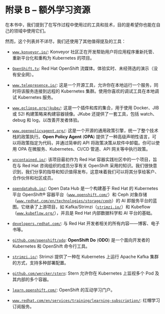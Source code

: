 # 附录 B – 额外学习资源

在本书中，我们提到了在写作过程中使用过的工具和技术，目的是希望你也能在自己的领域中使用它们。

然而，这个列表并不详尽，我们还使用了其他值得提及的工具：

+   [`www.konveyor.io/`](https://www.konveyor.io/): Konveyor 社区正在开发帮助用户将应用程序重新托管、重新平台化和重构为 Kubernetes 的项目。

+   [`OpenShift.tv`](https://OpenShift.tv): Red Hat OpenShift 流媒体。体验实时、未经筛选的演示（没有安全网）。

+   [`www.telepresence.io/`](https://www.telepresence.io/): 这是一个开源工具，允许你在本地运行一个服务，同时将该服务连接到远程的 Kubernetes 集群。使用你喜欢的调试工具在本地调试 Kubernetes 服务。

+   [`www.eclipse.org/jkube/`](https://www.eclipse.org/jkube/): 这是一个插件和库的集合，用于使用 Docker、JIB 或 S2I 构建策略来构建容器镜像。JKube 还提供了一套工具，包括 watch、debug 和 log，以改善开发者体验。

+   [`www.openpolicyagent.org/`](https://www.openpolicyagent.org/): 这是一个开源的通用政策引擎，统一了整个技术栈的政策执行。**Open Policy Agent** (**OPA**) 提供了一种高级声明性语言，可以将政策指定为代码，并通过简单的 API 将政策决策从软件中卸载。你可以使用 OPA 在微服务、Kubernetes、CI/CD 管道、API 网关等中执行政策。

+   [`uncontained.io/`](http://uncontained.io/): 该项目最初作为 Red Hat 容器实践社区中的一个项目，旨在与 Red Hat 咨询组织的成员分享有关 OpenShift 采用的知识。我们很快意识到，我们分享的指导和知识值得发布，这意味着我们可以将其分享给客户、合作伙伴和社区成员。

+   [`opendatahub.io/`](https://opendatahub.io/): Open Data Hub 是一个构建基于 Red Hat 的 Kubernetes 平台 OpenShift® 容器平台（[`www.openshift.com/`](https://www.openshift.com/)）和 Ceph 对象存储（[`www.redhat.com/en/technologies/storage/ceph`](https://www.redhat.com/en/technologies/storage/ceph)）的 AI 即服务平台的蓝图。它继承了上游项目，如 Kafka/Strimzi（[`strimzi.io/`](https://strimzi.io/)）和 Kubeflow（[`www.kubeflow.org/`](https://www.kubeflow.org/)），并且是 Red Hat 内部数据科学和 AI 平台的基础。

+   [`developers.redhat.com/`](https://developers.redhat.com/): 与 Red Hat 开发者相关的所有内容——博客、电子书等。

+   [`github.com/openshift/odo`](https://github.com/openshift/odo): **OpenShift Do** (**ODO**) 是一个面向开发者的 Kubernetes 和 OpenShift 命令行工具。

+   [`strimzi.io/`](https://strimzi.io/): Strimzi 提供了一种在 Kubernetes 上运行 Apache Kafka 集群的方式，支持多种部署配置。

+   [`github.com/wercker/stern`](https://github.com/wercker/stern): Stern 允许你在 Kubernetes 上监视多个 Pod 及其内部的多个容器。

+   [`learn.openshift.com/`](https://learn.openshift.com/): OpenShift 的互动学习门户。

+   [`www.redhat.com/en/services/training/learning-subscription/`](https://www.redhat.com/en/services/training/learning-subscription/): 红帽学习订阅服务。
